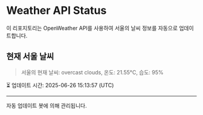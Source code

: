 
# Weather API Status

이 리포지토리는 OpenWeather API를 사용하여 서울의 날씨 정보를 자동으로 업데이트합니다.

## 현재 서울 날씨
> 서울의 현재 날씨: overcast clouds, 온도: 21.55°C, 습도: 95%

⏳ 업데이트 시간: 2025-06-26 15:13:57 (UTC)

---
자동 업데이트 봇에 의해 관리됩니다.
